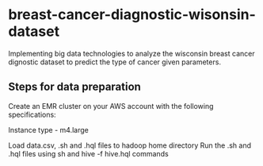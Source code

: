 # breast-cancer-diagnostic-wisonsin-dataset

Implementing big data technologies to analyze the wisconsin breast cancer dignostic dataset to predict the type of cancer given parameters.

## Steps for data preparation
Create an EMR cluster on your AWS account with the following specifications:

Instance type - m4.large

Load data.csv, .sh and .hql files to hadoop home directory
Run the .sh and .hql files using sh and hive -f hive.hql commands
